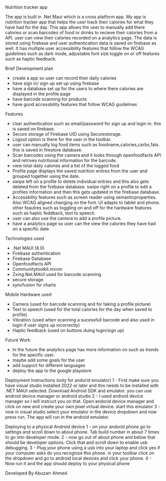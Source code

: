 Nutrition tracker app

The app is built in .Net Maui which is a cross platform app.
My app is nutrition tracker app that helps the user track their calories for what they have had for the day. This app allows the user to manually add there 
calories or scan barcodes of food or drinks to recieve their calories from a API. user can view their calories recorded on a analytics page. The data is stored using firebase and user authentication data is saved on firebase as well.
It has multiple user accessibility features that follow the WCAG guidelines such as dark mode, adjustable font size toggle on or off features such as haptic feedback.

Brief Development plan
- create a app so user can record their daily calories
- have sign in/ sign up set up using firebase
- have a database set up for the users to where there calories are displayed in the profile page
- have barcode scanning for products
- have good accessbility features that follow WCAG guidelines

Features 
- User authentication such as email/password for sign up and login in. this is saved on firebase.
- Secure storage of Firebase UID using Securestorage.
- Logout option is there for the user in the toolbar.
- user can manually log food items such as foodname,calories,carbs,fats. this is saved in firestore database.
- Scan barcodes using the camera and it looks through openfoodfacts API and retrives nutritional information for the barcode.
- view total daily calories and a list of the logged food 
- Profile page displays the saved nutrition entires from the user and grouped together using the date.
- swipe left on a profile to delete individual entries and this also gets deleted from the firebase database. swipe right on a profile to edit a profiles information and then this gets updated in the firebase database.
- Accessbility features such as screen reader using semanticproperties. Also WCAG aligned changing on the font. UI adapts to tablet and phone. other feautres such as toggling on and off for the hardware features such as haptic feddback, text to speech.
- user can also use the camera to add a profile picture.
- have a analytics page so user can the view the calories they have had on a specific date

Technologies used
- .Net MAUI (8.0)
- Firebase authentication
- Firebase Database
- Openfoodfacts API 
- Communitytoolkit.mvvm
- Zxing.Net.MAUI used for barcode scanning 
- secure storage 
- syncfusion for charts

Mobile Hardware used
- Camera (used for barcode scannnig and for taking a profile picture)
- Text to speech (used for the total calories for the day when saved to profile)
- Vibration (used when scanning a sucessfull barcode and also used in login if user signs up incorrectly)
- Haptic feedback (used on buttons duing login/sign up)

Future Work
- In the future the analytics page has more information on such as trends for the specific user.
- maybe add some goals for the user
- add support for different languages
- deploy the app to the google playstore
  
Deployment Instructions (only for andorid emulator)
1 - First make sure you have visual studio installed 2022 or later and this needs to be installed with .NET MAUI selected. Download Android SDK and emulator. you can use android device manager or android studio 
2 - I used android device manager so I will instruct you on that. Open andorid device manager and click on new and create your own pixel virtual device. start this emulator
3 - now in visual studio select your emulator in the device dropdown and now press run. The app will run in the android emulator.

Deploying to a physical Android device
1 - on your andorid phone go to settings and scroll down to about phone. Tab build number in about 7 times to go into developer mode.
2 - now go out of about phone and below that should be developer options. Click that and scroll down to enable usb debugging.
3 - Plug your phone using a usb into your laptop and click yes if your computer asks do you recognise this phone. in your toolbar click on the dropdown and go to android local devices and click your phone.
4 - Now run it and the app should deploy to your physical phone

Developed By Abuzarr Ahmed
